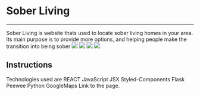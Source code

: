 # Sober Living
-----------------

Sober Living is website thats used to locate sober living homes in your area. Its main purpose is to provide more options, and helping people make the transition into being sober
![](https://i.imgur.com/9E5ZjG9.png)
![](https://i.imgur.com/3Do0hIJ.png)
![](https://i.imgur.com/5sgwqQQ.png)
![](https://i.imgur.com/EfdbIO8.png)


Instructions 
---------------



Technologies used are REACT JavaScript JSX Styled-Components Flask Peewee Python GoogleMaps
Link to the page.
